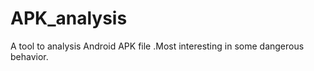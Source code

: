 APK_analysis
============

A tool to analysis Android APK file .Most interesting in some dangerous behavior.
